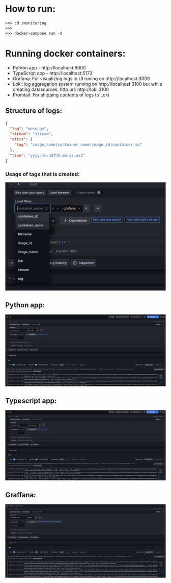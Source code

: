 
# How to run:

```
>>> cd /monitoring
>>>
>>> docker-compose run -d
```


# Running docker containers:

* Python app - http://localhost:8000
* TypeScript app - http://localhost:5173
* Grafana: For visualizing logs in UI runing on http://localhost:3000
* Loki: log aggregation system running on http://localhost:3100
but while creating datasources: http url: http://loki:3100
* Promtail: For shipping contents of logs to Loki

## Structure of logs:

```json
{
  "log": "message",
  "stream": "stream",
  "attrs": {
    "tag": "image_name|container_name|image_id|container_id"
  },
  "time": "yyyy-mm-ddThh:mm:ss.nsZ"
}
```


### Usage of tags that is created:

![tags](images/tags.png)


## Python app:

![python app](images/app_python_log.png)

## Typescript app:

![cat-pics app](images/app_typescript_log.png)

## Graffana:

![graffana](images/grafana_log.png)

